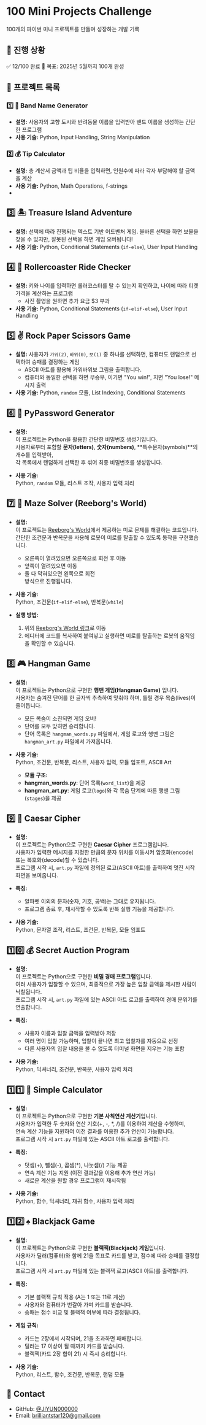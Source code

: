 # 100 Mini Projects Challenge
100개의 파이썬 미니 프로젝트를 만들며 성장하는 개발 기록

## 📜 진행 상황
✅ 12/100 완료
📅 목표: 2025년 5월까지 100개 완성  

## 📂 프로젝트 목록

### 1️⃣ 🎸 Band Name Generator  
- **설명:** 사용자의 고향 도시와 반려동물 이름을 입력받아 밴드 이름을 생성하는 간단한 프로그램  
- **사용 기술:** Python, Input Handling, String Manipulation  

### 2️⃣ 💰 Tip Calculator
- **설명:** 총 계산서 금액과 팁 비율을 입력하면, 인원수에 따라 각자 부담해야 할 금액을 계산
- **사용 기술:** Python, Math Operations, f-strings
- 
## 3️⃣ 🏝️ Treasure Island Adventure
- **설명:** 선택에 따라 진행되는 텍스트 기반 어드벤처 게임. 올바른 선택을 하면 보물을 찾을 수 있지만, 잘못된 선택을 하면 게임 오버됩니다!  
- **사용 기술:** Python, Conditional Statements (`if-else`), User Input Handling

## 4️⃣ 🎢 Rollercoaster Ride Checker
- **설명:** 키와 나이를 입력하면 롤러코스터를 탈 수 있는지 확인하고, 나이에 따라 티켓 가격을 계산하는 프로그램 
  - 사진 촬영을 원하면 추가 요금 $3 부과  
- **사용 기술:** Python, Conditional Statements (`if-elif-else`), User Input Handling

## 5️⃣ ✌️ Rock Paper Scissors Game
- **설명:** 사용자가 `가위(2)`, `바위(0)`, `보(1)` 중 하나를 선택하면, 컴퓨터도 랜덤으로 선택하여 승패를 결정하는 게임
  - ASCII 아트를 활용해 가위바위보 그림을 출력합니다.  
  - 컴퓨터와 동일한 선택을 하면 무승부, 이기면 "You win!", 지면 "You lose!" 메시지 출력
- **사용 기술:** Python, `random` 모듈, List Indexing, Conditional Statements

## 6️⃣ 🔐 PyPassword Generator
- **설명:**  
  이 프로젝트는 Python을 활용한 간단한 비밀번호 생성기입니다.  
  사용자로부터 포함할 **문자(letters)**, **숫자(numbers)**, **특수문자(symbols)**의 개수를 입력받아,  
  각 목록에서 랜덤하게 선택한 후 섞어 최종 비밀번호를 생성합니다.

- **사용 기술:**  
  Python, `random` 모듈, 리스트 조작, 사용자 입력 처리

## 7️⃣ 🧭 Maze Solver (Reeborg's World)

- **설명:**  
  이 프로젝트는 [Reeborg's World](https://reeborg.ca/reeborg.html?lang=en&mode=python&menu=worlds%2Fmenus%2Freeborg_intro_en.json&name=Maze&url=worlds%2Ftutorial_en%2Fmaze1.json)에서 제공하는 미로 문제를 해결하는 코드입니다.  
  간단한 조건문과 반복문을 사용해 로봇이 미로를 탈출할 수 있도록 동작을 구현했습니다.  
  - 오른쪽이 열려있으면 오른쪽으로 회전 후 이동  
  - 앞쪽이 열려있으면 이동  
  - 둘 다 막혀있으면 왼쪽으로 회전  
  방식으로 진행됩니다.

- **사용 기술:**  
  Python, 조건문(`if-elif-else`), 반복문(`while`)

- **실행 방법:**  
  1. 위의 [Reeborg's World 링크](https://reeborg.ca/reeborg.html?lang=en&mode=python&menu=worlds%2Fmenus%2Freeborg_intro_en.json&name=Maze&url=worlds%2Ftutorial_en%2Fmaze1.json)로 이동  
  2. 에디터에 코드를 복사하여 붙여넣고 실행하면 미로를 탈출하는 로봇의 움직임을 확인할 수 있습니다.
 
 ## 8️⃣ 🎮 Hangman Game

- **설명:**  
  이 프로젝트는 Python으로 구현한 **행맨 게임(Hangman Game)** 입니다.  
  사용자는 숨겨진 단어를 한 글자씩 추측하여 맞춰야 하며, 틀릴 경우 목숨(lives)이 줄어듭니다.  
  - 모든 목숨이 소진되면 게임 오버!  
  - 단어를 모두 맞히면 승리합니다.  
  - 단어 목록은 `hangman_words.py` 파일에서, 게임 로고와 행맨 그림은 `hangman_art.py` 파일에서 가져옵니다.

- **사용 기술:**  
  Python, 조건문, 반복문, 리스트, 사용자 입력, 모듈 임포트, ASCII Art

  - **모듈 구조:**  
  - **hangman_words.py**: 단어 목록(`word_list`)을 제공  
  - **hangman_art.py**: 게임 로고(`logo`)와 각 목숨 단계에 따른 행맨 그림(`stages`)을 제공

## 9️⃣ 🔄 Caesar Cipher
- **설명:**  
  이 프로젝트는 Python으로 구현한 **Caesar Cipher** 프로그램입니다.  
  사용자가 입력한 메시지를 지정한 만큼의 문자 위치를 이동시켜 암호화(encode) 또는 복호화(decode)할 수 있습니다.  
  프로그램 시작 시, `art.py` 파일에 정의된 로고(ASCII 아트)를 출력하여 멋진 시작 화면을 보여줍니다.
  
- **특징:**  
  - 알파벳 이외의 문자(숫자, 기호, 공백)는 그대로 유지됩니다.
  - 프로그램 종료 후, 재시작할 수 있도록 반복 실행 기능을 제공합니다.

- **사용 기술:**  
  Python, 문자열 조작, 리스트, 조건문, 반복문, 모듈 임포트

## 1️⃣0️⃣ 💰 Secret Auction Program
- **설명:**  
  이 프로젝트는 Python으로 구현한 **비밀 경매 프로그램**입니다.  
  여러 사용자가 입찰할 수 있으며, 최종적으로 가장 높은 입찰 금액을 제시한 사람이 낙찰됩니다.  
  프로그램 시작 시, `art.py` 파일에 있는 ASCII 아트 로고를 출력하여 경매 분위기를 연출합니다.

- **특징:**  
  - 사용자 이름과 입찰 금액을 입력받아 저장  
  - 여러 명이 입찰 가능하며, 입찰이 끝나면 최고 입찰자를 자동으로 선정  
  - 다른 사용자의 입찰 내용을 볼 수 없도록 터미널 화면을 지우는 기능 포함  

- **사용 기술:**  
  Python, 딕셔너리, 조건문, 반복문, 사용자 입력 처리

## 1️⃣1️⃣ 🧮 Simple Calculator
- **설명:**  
  이 프로젝트는 Python으로 구현한 **기본 사칙연산 계산기**입니다.  
  사용자가 입력한 두 숫자와 연산 기호(+, -, *, /)를 이용하여 계산을 수행하며,  
  연속 계산 기능을 지원하여 이전 결과를 이용한 추가 연산이 가능합니다.  
  프로그램 시작 시 `art.py` 파일에 있는 ASCII 아트 로고를 출력합니다.

- **특징:**  
  - 덧셈(+), 뺄셈(-), 곱셈(*), 나눗셈(/) 기능 제공  
  - 연속 계산 기능 지원 (이전 결과값을 이용해 추가 연산 가능)  
  - 새로운 계산을 원할 경우 프로그램이 재시작됨  

- **사용 기술:**  
  Python, 함수, 딕셔너리, 재귀 함수, 사용자 입력 처리

## 1️⃣2️⃣ ♠️ Blackjack Game
- **설명:**  
  이 프로젝트는 Python으로 구현한 **블랙잭(Blackjack) 게임**입니다.  
  사용자가 딜러(컴퓨터)와 함께 21을 목표로 카드를 받고, 점수에 따라 승패를 결정합니다.  
  프로그램 시작 시 `art.py` 파일에 있는 블랙잭 로고(ASCII 아트)를 출력합니다.

- **특징:**  
  - 기본 블랙잭 규칙 적용 (A는 1 또는 11로 계산)  
  - 사용자와 컴퓨터가 번갈아 가며 카드를 받습니다.  
  - 승패는 점수 비교 및 블랙잭 여부에 따라 결정됩니다.  

- **게임 규칙:**  
  - 카드는 2장에서 시작되며, 21을 초과하면 패배합니다.  
  - 딜러는 17 이상이 될 때까지 카드를 받습니다.
  - 블랙잭(카드 2장 합이 21) 시 즉시 승리합니다.  

- **사용 기술:**  
  Python, 리스트, 함수, 조건문, 반복문, 랜덤 모듈  

## 📧 Contact
- GitHub: [@JIYUN000000](https://github.com/username)
- Email: brilliantstar120@gmail.com
